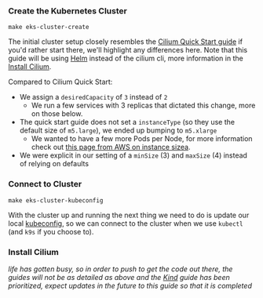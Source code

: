 
### Create the Kubernetes Cluster
`make eks-cluster-create`

The initial cluster setup closely resembles the [Cilium Quick Start guide][cilium quick start] if you'd rather start there, we'll highlight any differences here. Note that this guide will be using [Helm][helm site] instead of the cilium cli, more information in the [Install Cilium](#install-cilium).

Compared to Cilium Quick Start:
* We assign a `desiredCapacity` of `3` instead of `2`
    * We run a few services with 3 replicas that dictated this change, more on those below.
* The quick start guide does not set a `instanceType` (so they use the default size of `m5.large`), we ended up bumping to `m5.xlarge`
    * We wanted to have a few more Pods per Node, for more information check out [this page from AWS on instance sizea][amazon ec2 instance types].
* We were explicit in our setting of a `minSize` (3) and `maxSize` (4) instead of relying on defaults

### Connect to Cluster
`make eks-cluster-kubeconfig`

With the cluster up and running the next thing we need to do is update our local [kubeconfig][kubeconfig docs], so we can connect to the cluster when we use `kubectl` (and `k9s` if you choose to).

### Install Cilium

_life has gotten busy, so in order to push to get the code out there, the guides will not be as detailed as above and the [Kind](../kind/README.md) guide has been prioritized, expect updates in the future to this guide so that it is completed_

<!-- LINKS -->
[cilium quick start]: https://docs.cilium.io/en/stable/gettingstarted/k8s-install-default/
[amazon ec2 instance types]: https://aws.amazon.com/ec2/instance-types/
[kubeconfig docs]: https://kubernetes.io/docs/concepts/configuration/organize-cluster-access-kubeconfig/
[helm site]: https://helm.sh/